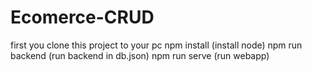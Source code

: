 # Ecomerce-CRUD
first you clone this project to your pc
npm install (install node)
npm run backend (run backend in db.json)
npm run serve (run webapp)

